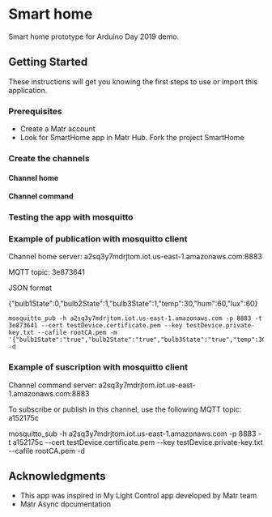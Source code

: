 # Smart home

Smart home prototype for Arduino Day 2019 demo.


## Getting Started

These instructions will get you knowing the first steps to use or import this application.

### Prerequisites

* Create a Matr account
* Look for SmartHome app in Matr Hub. Fork the project SmartHome

### Create the channels

#### Channel home

#### Channel command

### Testing the app with mosquitto

### Example of publication with mosquitto client

Channel home server: a2sq3y7mdrjtom.iot.us-east-1.amazonaws.com:8883

MQTT topic: 3e873641

JSON format

{"bulb1State":0,"bulb2State":1,"bulb3State":1,"temp":30,"hum":60,"lux":60}

```
mosquitto_pub -h a2sq3y7mdrjtom.iot.us-east-1.amazonaws.com -p 8883 -t 3e873641 --cert testDevice.certificate.pem --key testDevice.private-key.txt --cafile rootCA.pem -m '{"bulb1State":"true","bulb2State":"true","bulb3State":"true","temp":30,"hum":60,"lux":60}' -d

```

### Example of suscription with mosquitto client

Channel command server: a2sq3y7mdrjtom.iot.us-east-1.amazonaws.com:8883

To subscribe or publish in this channel, use the following MQTT topic: a152175c

mosquitto_sub -h a2sq3y7mdrjtom.iot.us-east-1.amazonaws.com -p 8883 -t a152175c --cert testDevice.certificate.pem --key testDevice.private-key.txt --cafile rootCA.pem -d

## Acknowledgments

* This app was inspired in My Light Control app developed by Matr team
* Matr Async documentation 
